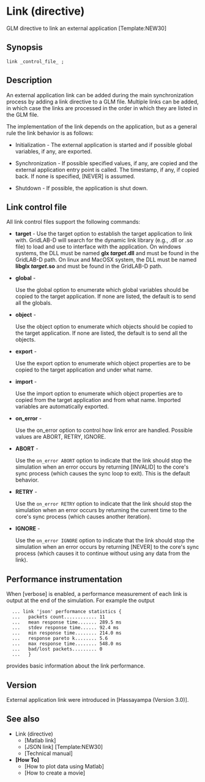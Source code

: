 # Link (directive)

GLM directive to link an external application [Template:NEW30]

## Synopsis
    
    
    link _control_file_ ;
    

## Description

An external application link can be added during the main synchronization process by adding a link directive to a GLM file. Multiple links can be added, in which case the links are processed in the order in which they are listed in the GLM file. 

The implementation of the link depends on the application, but as a general rule the link behavior is as follows: 

* Initialization -
    The external application is started and if possible global variables, if any, are exported.

* Synchronization - 
    If possible specified values, if any, are copied and the external application entry point is called. The timestamp, if any, if copied back. If none is specified, [NEVER] is assumed.

* Shutdown -
    If possible, the application is shut down.

## Link control file

All link control files support the following commands: 

* **target** -
    Use the target option to establish the target application to link with. GridLAB-D will search for the dynamic link library (e.g., .dll or .so file) to load and use to interface with the application. On windows systems, the DLL must be named **glx _target_.dll** and must be found in the GridLAB-D path. On linux and MacOSX system, the DLL must be named **libglx _target_.so** and must be found in the GridLAB-D path.

* **global** - 

    Use the global option to enumerate which global variables should be copied to the target application. If none are listed, the default is to send all the globals.

* **object** - 

    Use the object option to enumerate which objects should be copied to the target application. If none are listed, the default is to send all the objects.

* **export** -

    Use the export option to enumerate which object properties are to be copied to the target application and under what name.

* **import** -

    Use the import option to enumerate which object properties are to copied from the target application and from what name. Imported variables are automatically exported.

* **on_error** -

    Use the on_error option to control how link error are handled. Possible values are ABORT, RETRY, IGNORE.

* **ABORT** -

    Use the `on_error ABORT` option to indicate that the link should stop the simulation when an error occurs by returning [INVALID] to the core's sync process (which causes the sync loop to exit). This is the default behavior.

* **RETRY** -

    Use the `on_error RETRY` option to indicate that the link should stop the simulation when an error occurs by returning the current time to the core's sync process (which causes another iteration).

* **IGNORE** -

    Use the `on_error IGNORE` option to indicate that the link should stop the simulation when an error occurs by returning [NEVER] to the core's sync process (which causes it to continue without using any data from the link).

## Performance instrumentation

When [verbose] is enabled, a performance measurement of each link is output at the end of the simulation. For example the output 
    
    
      ... link 'json' performance statistics {
      ...   packets count............ 11
      ...   mean response time....... 289.5 ms
      ...   stdev response time...... 92.4 ms
      ...   min response time........ 214.0 ms
      ...   response pareto k........ 5.6
      ...   max response time........ 548.0 ms
      ...   bad/lost packets......... 0
      ...   }
    

provides basic information about the link performance. 

## Version

External application link were introduced in [Hassayampa (Version 3.0)]. 

## See also

  * Link (directive)
    * [Matlab link]
    * [JSON link] [Template:NEW30]
    * [Technical manual]
  * **[How To]**
    * [How to plot data using Matlab]
    * [How to create a movie]
